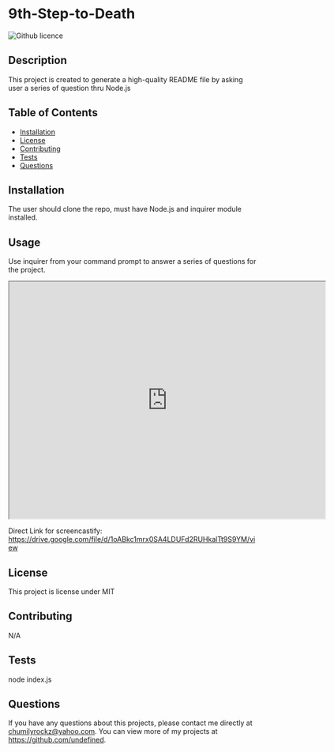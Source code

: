 # 9th-Step-to-Death
![Github licence](http://img.shields.io/badge/license-MIT-blue.svg)
    
## Description 
This project is created to generate a high-quality README file by asking user a series of question thru Node.js
## Table of Contents
* [Installation](#installation)
* [License](#license)
* [Contributing](#contributing)
* [Tests](#tests)
* [Questions](#questions)
    
## Installation 
The user should clone the repo, must have Node.js and inquirer module installed.

## Usage 
Use inquirer from your command prompt to answer a series of questions for the project.
<iframe src="https://drive.google.com/file/d/1oABkc1mrx0SA4LDUFd2RUHkalTt9S9YM/preview" width="640" height="480"></iframe>

Direct Link for screencastify: https://drive.google.com/file/d/1oABkc1mrx0SA4LDUFd2RUHkalTt9S9YM/view


## License 
This project is license under MIT

## Contributing 
N/A

## Tests
node index.js
    
## Questions
If you have any questions about this projects, please contact me directly at chumilyrockz@yahoo.com. You can view more of my projects at https://github.com/undefined.
  
